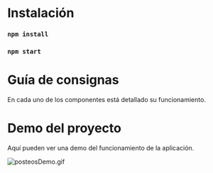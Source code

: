 # Instalación

### `npm install`
### `npm start`

# Guía de consignas

En cada uno de los componentes está detallado su funcionamiento.

# Demo del proyecto

Aquí pueden ver una demo del funcionamiento de la aplicación.

![posteosDemo.gif](https://raw.githubusercontent.com/Frontend-III/evaluacion-noviembre-22/main/posteosDemo.gif)
